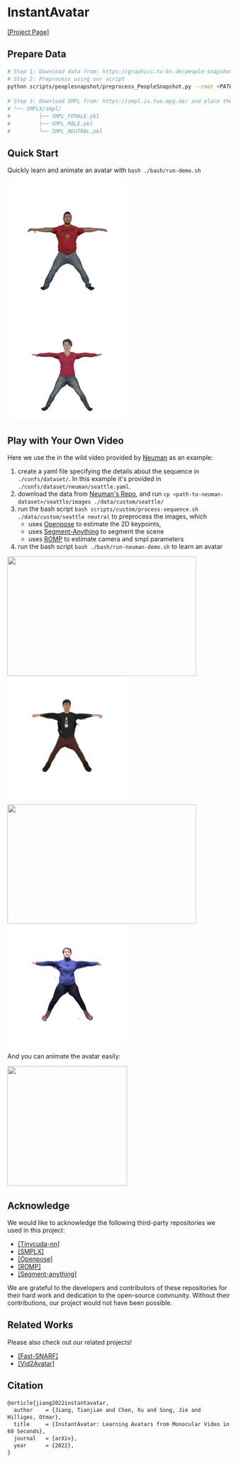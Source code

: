 # InstantAvatar
[[Project Page]](https://tijiang13.github.io/InstantAvatar/)

## Prepare Data
```bash
# Step 1: Download data from: https://graphics.tu-bs.de/people-snapshot
# Step 2: Preprocess using our script
python scripts/peoplesnapshot/preprocess_PeopleSnapshot.py --root <PATH_TO_PEOPLESNAPSHOT> --subject male-3-casual

# Step 3: Download SMPL from: https://smpl.is.tue.mpg.de/ and place the model in ./data/SMPLX/smpl/
# └── SMPLX/smpl/
#         ├── SMPL_FEMALE.pkl
#         ├── SMPL_MALE.pkl
#         └── SMPL_NEUTRAL.pkl
```

## Quick Start
Quickly learn and animate an avatar with `bash ./bash/run-demo.sh`

<p float="left">
<img src="./media/peoplesnapshot/male-3-casual.gif" width="270" height="270">
<img src="./media/peoplesnapshot/female-4-casual.gif" width="270" height="270">
</p>

## Play with Your Own Video
Here we use the in the wild video provided by [Neuman](https://github.com/apple/ml-neuman) as an example:

1. create a yaml file specifying the details about the sequence in `./confs/dataset/`. In this example it's provided in `./confs/dataset/neuman/seattle.yaml`.
2. download the data from [Neuman's Repo](https://github.com/apple/ml-neuman), and run `cp <path-to-neuman-dataset>/seattle/images ./data/custom/seattle/`
3. run the bash script `bash scripts/custom/process-sequence.sh ./data/custom/seattle neutral` to preprocess the images, which
    - uses [Openpose](https://github.com/CMU-Perceptual-Computing-Lab/openpose) to estimate the 2D keypoints,
    - uses [Segment-Anything](https://github.com/facebookresearch/segment-anything) to segment the scene
    - uses [ROMP](https://github.com/Arthur151/ROMP) to estimate camera and smpl parameters
4. run the bash script `bash ./bash/run-neuman-demo.sh` to learn an avatar

<p float="left">
  <img src="./media/neuman/lab-input.gif" width="426" height="270">
  <img src="./media/neuman/lab.gif" width="270" height="270">
</p>

<p float="left">
  <img src="./media/neuman/seattle-input.gif" width="426" height="270">
  <img src="./media/neuman/seattle.gif" width="270" height="270">
</p>

And you can animate the avatar easily:

<img src="./media/neuman/seattle-dance.gif" width="270" height="270">

## Acknowledge
We would like to acknowledge the following third-party repositories we used in this project:
- [[Tinycuda-nn]](https://github.com/NVlabs/tiny-cuda-nn)
- [[SMPLX]](https://github.com/vchoutas/smplx)
- [[Openpose]](https://github.com/CMU-Perceptual-Computing-Lab/openpose)
- [[ROMP]](https://github.com/Arthur151/ROMP)
- [[Segment-anything]](https://github.com/facebookresearch/segment-anything)

We are grateful to the developers and contributors of these repositories for their hard work and dedication to the open-source community. Without their contributions, our project would not have been possible.

## Related Works
Please also check out our related projects!
- [[Fast-SNARF]](https://github.com/xuchen-ethz/fast-snarf)
- [[Vid2Avatar]](https://github.com/MoyGcc/vid2avatar)

## Citation
```
@article{jiang2022instantavatar,
  author    = {Jiang, Tianjian and Chen, Xu and Song, Jie and Hilliges, Otmar},
  title     = {InstantAvatar: Learning Avatars from Monocular Video in 60 Seconds},
  journal   = {arXiv},
  year      = {2022},
}
```
